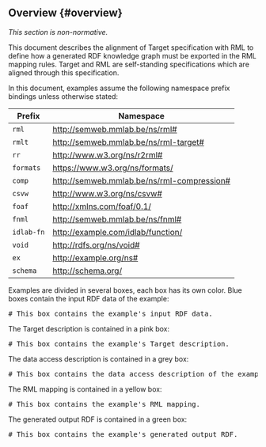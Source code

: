 ## Overview {#overview}

*This section is non-normative.*

This document describes the alignment of Target specification with RML 
to define how a generated RDF knowledge graph must be exported 
in the RML mapping rules.
Target and RML are self-standing specifications 
which are aligned through this specification.

In this document, examples assume 
the following namespace prefix bindings unless otherwise stated:

| Prefix     | Namespace                                        |
| ---------  | ------------------------------------------------ |
| `rml`      | http://semweb.mmlab.be/ns/rml#                   |
| `rmlt`     | http://semweb.mmlab.be/ns/rml-target#            |
| `rr`       | http://www.w3.org/ns/r2rml#                      |
| `formats`  | https://www.w3.org/ns/formats/                   |
| `comp`     | http://semweb.mmlab.be/ns/rml-compression#       |
| `csvw`     | http://www.w3.org/ns/csvw#                       |
| `foaf`     | http://xmlns.com/foaf/0.1/                       |
| `fnml`     | http://semweb.mmlab.be/ns/fnml#                  |
| `idlab-fn` | http://example.com/idlab/function/               |
| `void`     | http://rdfs.org/ns/void#                         |
| `ex`       | http://example.org/ns#                           |
| `schema`   | http://schema.org/                               |

Examples are divided in several boxes, each box has its own color.
Blue boxes contain the input RDF data of the example:

<pre class="ex-input">
# This box contains the example's input RDF data.
</pre>

The Target description is contained in a pink box:

<pre class="ex-target">
# This box contains the example's Target description.
</pre>

The data access description is contained in a grey box:

<pre class="ex-access">
# This box contains the data access description of the example.
</pre>

The RML mapping is contained in a yellow box:

<pre class="ex-mapping">
# This box contains the example's RML mapping.
</pre>

The generated output RDF is contained in a green box:

<pre class="ex-output">
# This box contains the example's generated output RDF.
</pre>
